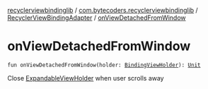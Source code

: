 [recyclerviewbindinglib](../../index.md) / [com.bytecoders.recyclerviewbindinglib](../index.md) / [RecyclerViewBindingAdapter](index.md) / [onViewDetachedFromWindow](./on-view-detached-from-window.md)

# onViewDetachedFromWindow

`fun onViewDetachedFromWindow(holder: `[`BindingViewHolder`](../../com.bytecoders.recyclerviewbindinglib.viewholder/-binding-view-holder/index.md)`): `[`Unit`](https://kotlinlang.org/api/latest/jvm/stdlib/kotlin/-unit/index.html)

Close [ExpandableViewHolder](../../com.bytecoders.recyclerviewbindinglib.viewholder/-expandable-view-holder/index.md) when user scrolls away

